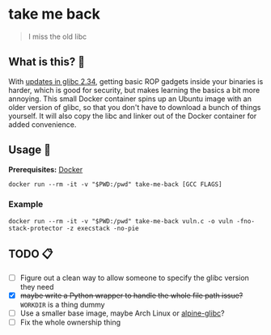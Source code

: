 # take me back
> I miss the old libc

## What is this? 🧐
With [updates in glibc 2.34](https://sourceware.org/git/?p=glibc.git;a=commit;h=035c012e32c11e84d64905efaf55e74f704d3668), getting basic ROP gadgets inside your binaries is harder, which is good for security, but makes learning the basics a bit more annoying. This small Docker container spins up an Ubuntu image with an older version of glibc, so that you don't have to download a bunch of things yourself. It will also copy the libc and linker out of the Docker container for added convenience.

## Usage 🐳
**Prerequisites:** [Docker](https://docs.docker.com/engine/install/)
```shell
docker run --rm -it -v "$PWD:/pwd" take-me-back [GCC FLAGS]
```

### Example
```shell
docker run --rm -it -v "$PWD:/pwd" take-me-back vuln.c -o vuln -fno-stack-protector -z execstack -no-pie
```

## TODO 📋
- [ ] Figure out a clean way to allow someone to specify the glibc version they need
- [x] ~~maybe write a Python wrapper to handle the whole file path issue?~~ `WORKDIR` is a thing dummy
- [ ] Use a smaller base image, maybe Arch Linux or [alpine-glibc](https://hub.docker.com/r/frolvlad/alpine-glibc)?
- [ ] Fix the whole ownership thing
